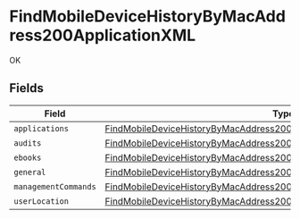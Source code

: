 # FindMobileDeviceHistoryByMacAddress200ApplicationXML

OK


## Fields

| Field                                                                                                                                                                       | Type                                                                                                                                                                        | Required                                                                                                                                                                    | Description                                                                                                                                                                 |
| --------------------------------------------------------------------------------------------------------------------------------------------------------------------------- | --------------------------------------------------------------------------------------------------------------------------------------------------------------------------- | --------------------------------------------------------------------------------------------------------------------------------------------------------------------------- | --------------------------------------------------------------------------------------------------------------------------------------------------------------------------- |
| `applications`                                                                                                                                                              | [FindMobileDeviceHistoryByMacAddress200ApplicationXMLApplications](../../models/operations/findmobiledevicehistorybymacaddress200applicationxmlapplications.md)             | :heavy_minus_sign:                                                                                                                                                          | N/A                                                                                                                                                                         |
| `audits`                                                                                                                                                                    | [FindMobileDeviceHistoryByMacAddress200ApplicationXMLAudits](../../models/operations/findmobiledevicehistorybymacaddress200applicationxmlaudits.md)[]                       | :heavy_minus_sign:                                                                                                                                                          | N/A                                                                                                                                                                         |
| `ebooks`                                                                                                                                                                    | [FindMobileDeviceHistoryByMacAddress200ApplicationXMLEbooks](../../models/operations/findmobiledevicehistorybymacaddress200applicationxmlebooks.md)                         | :heavy_minus_sign:                                                                                                                                                          | N/A                                                                                                                                                                         |
| `general`                                                                                                                                                                   | [FindMobileDeviceHistoryByMacAddress200ApplicationXMLGeneral](../../models/operations/findmobiledevicehistorybymacaddress200applicationxmlgeneral.md)                       | :heavy_minus_sign:                                                                                                                                                          | N/A                                                                                                                                                                         |
| `managementCommands`                                                                                                                                                        | [FindMobileDeviceHistoryByMacAddress200ApplicationXMLManagementCommands](../../models/operations/findmobiledevicehistorybymacaddress200applicationxmlmanagementcommands.md) | :heavy_minus_sign:                                                                                                                                                          | N/A                                                                                                                                                                         |
| `userLocation`                                                                                                                                                              | [FindMobileDeviceHistoryByMacAddress200ApplicationXMLUserLocation](../../models/operations/findmobiledevicehistorybymacaddress200applicationxmluserlocation.md)[]           | :heavy_minus_sign:                                                                                                                                                          | N/A                                                                                                                                                                         |
